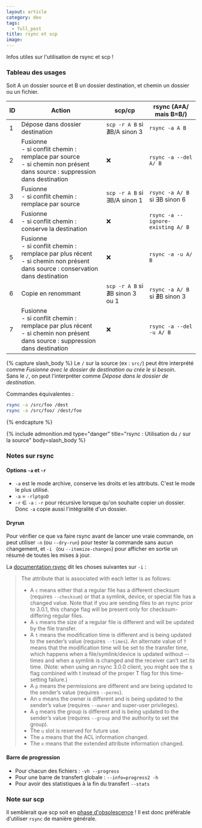 ```yaml
---
layout: article
category: dev
tags:
  - full_post
title: rsync et scp
image:
---
```

Infos utiles sur l'utilisation de rsync et scp !

<!--more-->
### Tableau des usages

Soit A un dossier source et B un dossier destination, et chemin un dossier ou un fichier.

| ID  | Action                                                                                                                             | scp/cp                          | rsync (A≠A/  mais B=B/)           |
| --- | ---------------------------------------------------------------------------------------------------------------------------------- | ------------------------------- | --------------------------------- |
| 1   | Dépose dans dossier destination                                                                                                    | `scp -r A B` si ∄B/A sinon 3    | `rsync -a A B`                    |
| 2   | Fusionne <br>- si conflit chemin : remplace par source<br>- si chemin non présent dans source : suppression dans destination       | ❌                               | `rsync -a --del A/ B`             |
| 3   | Fusionne <br>- si conflit chemin : remplace par source                                                                             | `scp -r A B` si ∃B/A sinon 1    | `rsync -a A/ B` si ∃B sinon 6     |
| 4   | Fusionne <br>- si conflit chemin : conserve la destination                                                                         | ❌                               | `rsync -a --ignore-existing A/ B` |
| 5   | Fusionne <br>- si conflit chemin : remplace par plus récent<br>- si chemin non présent dans source : conservation dans destination | ❌                               | `rsync -a -u A/ B`                |
| 6   | Copie en renommant                                                                                                                 | `scp -r A B` si ∄B sinon 3 ou 1 | `rsync -a A/ B` si ∄B sinon 3     |
| 7   | Fusionne<br>- si conflit chemin : remplace par plus récent<br>- si chemin non présent dans source : suppression dans destination   | ❌                               | `rsync -a --del -u A/ B`          |

{% capture slash_body %}
Le `/` sur la source (ex : `src/`) peut être interprété comme _Fusionne avec le dossier de destination ou crée le si besoin_.    
Sans le `/`, on peut l'interpréter comme _Dépose dans le dossier de destination_.  

Commandes équivalentes :

```bash
rsync -a /src/foo /dest
rsync -a /src/foo/ /dest/foo
```
{% endcapture %}

{% include admonition.md type="danger" title="rsync : Utilisation du `/` sur la source" body=slash_body %}

### Notes sur rsync
#### Options `-a` et `-r`

- `-a` est le mode archive, conserve les droits et les attributs.  C'est le mode le plus utilisé.
- `-a` = `-rlptgoD`  
- `-r` ∈ `-a`  : `-r` pour récursive lorsque qu'on souhaite copier un dossier. Donc `-a` copie aussi l'intégralité d'un dossier.

#### Dryrun

Pour vérifier ce que va faire rsync avant de lancer une vraie commande, on peut utiliser `-n` (ou `--dry-run`) pour tester la commande sans aucun changement, et `-i ` (ou `--itemize-changes`) pour afficher en sortie un résumé de toutes les mises à jour.

La [documentation rsync](https://linux.die.net/man/1/rsync) dit les choses suivantes sur `-i` :

> The attribute that is associated with each letter is as follows:
>
> - A `c` means either that a regular file has a different checksum (requires `--checksum`) or that a symlink, device, or special file has a changed value. Note that if you are sending files to an rsync prior to 3.0.1, this change flag will be present only for checksum-differing regular files.
>- A `s` means the size of a regular file is different and will be updated by the file transfer.
>- A `t` means the modification time is different and is being updated to the sender’s value (requires `--times`). An alternate value of `T` means that the modification time will be set to the transfer time, which happens when a file/symlink/device is updated without --times and when a symlink is changed and the receiver can’t set its time. (Note: when using an rsync 3.0.0 client, you might see the s flag combined with t instead of the proper T flag for this time-setting failure.)
>- A `p` means the permissions are different and are being updated to the sender’s value (requires `--perms`).
>- An `o` means the owner is different and is being updated to the sender’s value (requires `--owner` and super-user privileges).
>- A `g` means the group is different and is being updated to the sender’s value (requires `--group` and the authority to set the group).
>- The `u` slot is reserved for future use.
>- The `a` means that the ACL information changed.
>- The `x` means that the extended attribute information changed. 


#### Barre de progression

- Pour chacun des fichiers : `-vh --progress`
- Pour une barre de transfert globale : `--info=progress2 -h`
- Pour avoir des statistiques à la fin du transfert `--stats`

### Note sur scp  

Il semblerait que scp soit en [phase d'obsolescence](https://itsfoss.com/deprecated-linux-commands/) ! Il est donc préférable d'utiliser `rsync` de manière générale. 